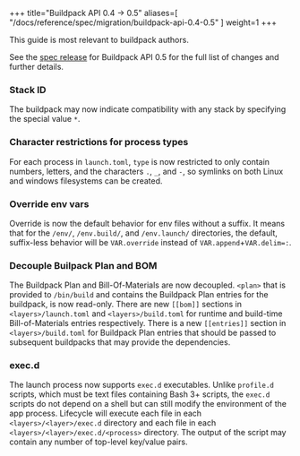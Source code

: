 
+++
title="Buildpack API 0.4 -> 0.5"
aliases=[
  "/docs/reference/spec/migration/buildpack-api-0.4-0.5"
]
weight=1
+++

<!--more-->

This guide is most relevant to buildpack authors. 

See the [spec release](https://github.com/buildpacks/spec/releases/tag/buildpack%2Fv0.5) for Buildpack API 0.5 for the full list of changes and further details.

### Stack ID
The buildpack may now indicate compatibility with any stack by specifying the special value `*`.

### Character restrictions for process types
For each process in `launch.toml`, `type` is now restricted to only contain numbers, letters, and the characters `.`, `_`, and `-`, so symlinks on both Linux and windows filesystems can be created.
 
### Override env vars
Override is now the default behavior for env files without a suffix.
It means that for the `/env/`, `/env.build/`, and `/env.launch/` directories, the default, suffix-less behavior will be `VAR.override` instead of `VAR.append`+`VAR.delim=:`.

### Decouple Builpack Plan and BOM
The Buildpack Plan and Bill-Of-Materials are now decoupled.
`<plan>` that is provided to `/bin/build` and contains the Buildpack Plan entries for the buildpack, is now read-only.
There are new `[[bom]]` sections in `<layers>/launch.toml` and `<layers>/build.toml` for runtime and build-time Bill-of-Materials entries respectively.
There is a new `[[entries]]` section in `<layers>/build.toml` for Buildpack Plan entries that should be passed to subsequent buildpacks that may provide the dependencies.

### exec.d
The launch process now supports `exec.d` executables. Unlike `profile.d` scripts, which must be text files containing Bash 3+ scripts, the `exec.d` scripts do not depend on a shell but can still modify the environment of the app process.
Lifecycle will execute each file in each `<layers>/<layer>/exec.d` directory and each file in each `<layers>/<layer>/exec.d/<process>` directory.
The output of the script may contain any number of top-level key/value pairs.
